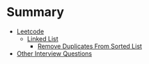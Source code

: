 # Summary

* [Leetcode](leetcode/leetcode.md)
    * [Linked List](leetcode/linkedList/introduction.md)
        * [Remove Duplicates From Sorted List](leetcode/questions/remove_duplicates_from_sorted_list.md)
* [Other Interview Questions](others/others.md)
